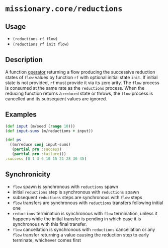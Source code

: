 # `missionary.core/reductions`

## Usage
* `(reductions rf flow)`
* `(reductions rf init flow)`

## Description
A function [operator](/operators.html) returning a flow producing the successive reduction states of `flow` values by
function `rf` with optional initial state `init`. If initial state is not provided, `rf` must provide it via its zero
arity. The `flow` process is consumed at the same rate as the `reductions` process. When the reducing function returns
a `reduced` state or throws, the `flow` process is cancelled and its subsequent values are ignored.

## Examples
```clojure
(def input (m/seed (range 10)))
(def input-sums (m/reductions + input))

(def ps
  ((m/reduce conj input-sums)
   (partial prn :success)
   (partial prn :failure)))
:success [0 1 3 6 10 15 21 28 36 45]
```

## Synchronicity
* `flow` spawn is synchronous with `reductions` spawn
* initial `reductions` step is synchronous with `reductions` spawn
* subsequent `reductions` steps are synchronous with `flow` steps
* `flow` transfers are synchronous with `reductions` transfers following initial one
* `reductions` termination is synchronous with `flow` termination, unless it happens while the initial transfer is
pending in which case it is synchronous with this final transfer.
* `flow` cancellation is synchronous with `reductions` cancellation or any `flow` transfer returning a value causing
the reduction step to early terminate, whichever comes first